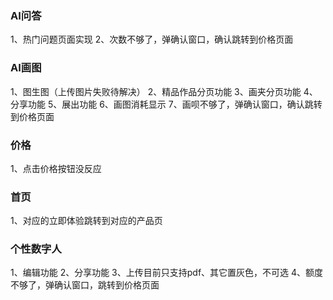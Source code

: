 ### AI问答
1、热门问题页面实现
2、次数不够了，弹确认窗口，确认跳转到价格页面

### AI画图

1、图生图（上传图片失败待解决）
2、精品作品分页功能
3、画夹分页功能
4、分享功能
5、展出功能
6、画图消耗显示
7、画呗不够了，弹确认窗口，确认跳转到价格页面


### 价格
1、点击价格按钮没反应

### 首页
1、对应的立即体验跳转到对应的产品页

### 个性数字人
1、编辑功能
2、分享功能
3、上传目前只支持pdf、其它置灰色，不可选
4、额度不够了，弹确认窗口，跳转到价格页面

